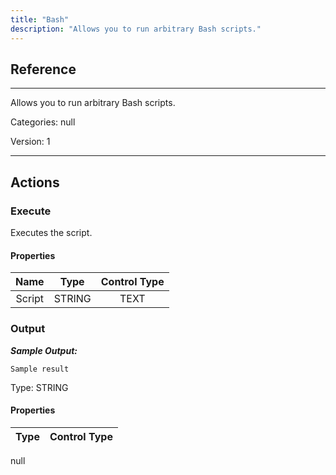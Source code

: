 ```yaml
---
title: "Bash"
description: "Allows you to run arbitrary Bash scripts."
---
```

## Reference
<hr />

Allows you to run arbitrary Bash scripts.

Categories: null

Version: 1

<hr />






## Actions


### Execute
Executes the script.

#### Properties

|      Name      |     Type     |     Control Type     |
|:--------------:|:------------:|:--------------------:|
| Script | STRING | TEXT  |


### Output


___Sample Output:___

```Sample result```



Type: STRING

#### Properties

|     Type     |     Control Type     |
|:------------:|:--------------------:|
null





